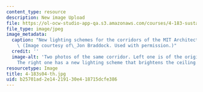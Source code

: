 ```yaml
---
content_type: resource
description: New image Upload
file: https://ol-ocw-studio-app-qa.s3.amazonaws.com/courses/4-183-sustainable-design-and-technology-research-workshop-spring-2004/b25701ad2e14219130e418715dcfe386_4-183s04-th.jpg
file_type: image/jpeg
image_metadata:
  caption: "New lighting schemes for the corridors of the MIT Architecture Department.\
    \ (Image courtesy of\_Jon Braddock. Used with permission.)"
  credit: ''
  image-alt: 'Two photos of the same corridor. Left one is of the original corridor.
    The right one has a new lighting scheme that brightens the ceiling. '
resourcetype: Image
title: 4-183s04-th.jpg
uid: b25701ad-2e14-2191-30e4-18715dcfe386
---
```

